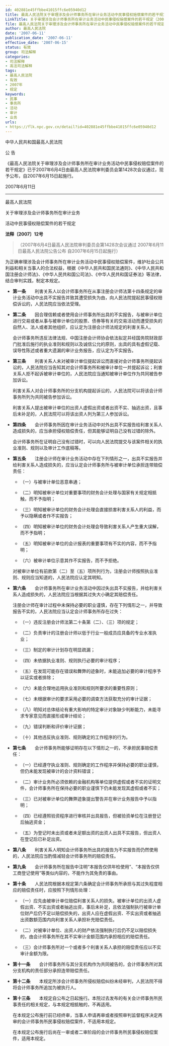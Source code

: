 ```yaml
---
id: 402881e45ffbbe41015ffc6e05940d12
title: 最高人民法院关于审理涉及会计师事务所在审计业务活动中民事侵权赔偿案件的若干规定
LinkTitle: 关于审理涉及会计师事务所在审计业务活动中民事侵权赔偿案件的若干规定（2007）
file: 最高人民法院关于审理涉及会计师事务所在审计业务活动中民事侵权赔偿案件的若干规定_20070611_402881e45ffbbe41015ffc6e05940d12.docx
author: 最高人民法院
date: '2007-06-11'
publication_date: '2007-06-11'
effective_date: '2007-06-15'
status: 有效
group: 司法解释
categories:
- 司法解释
- 高法司法解释
tags:
- 最高人民法院
- 有效
- 2007年
- 规定
keywords:
- 民事
- 事务所
- 活动
- 审计
- 业务
urls:
- https://flk.npc.gov.cn/detail?id=402881e45ffbbe41015ffc6e05940d12
---
```


中华人民共和国最高人民法院

公 告

《最高人民法院关于审理涉及会计师事务所在审计业务活动中民事侵权赔偿案件的若干规定》已于2007年6月4日由最高人民法院审判委员会第1428次会议通过，现予公布，自2007年6月15日起施行。

2007年6月11日

---

最高人民法院

关于审理涉及会计师事务所在审计业务

活动中民事侵权赔偿案件的若干规定

**法释〔2007〕12号**

> （2007年6月4日最高人民法院审判委员会第1428次会议通过 2007年6月11日最高人民法院公告公布 自2007年6月15日起施行）

为正确审理涉及会计师事务所在审计业务活动中民事侵权赔偿案件，维护社会公共利益和相关当事人的合法权益，根据《中华人民共和国民法通则》、《中华人民共和国注册会计师法》、《中华人民共和国公司法》、《中华人民共和国证券法》等法律，结合审判实践，制定本规定。

- **第一条**　　利害关系人以会计师事务所在从事注册会计师法第十四条规定的审计业务活动中出具不实报告并致其遭受损失为由，向人民法院提起民事侵权赔偿诉讼的，人民法院应当依法受理。

- **第二条**　　因合理信赖或者使用会计师事务所出具的不实报告，与被审计单位进行交易或者从事与被审计单位的股票、债券等有关的交易活动而遭受损失的自然人、法人或者其他组织，应认定为注册会计师法规定的利害关系人。

  会计师事务所违反法律法规、中国注册会计师协会依法拟定并经国务院财政部门批准后施行的执业准则和规则以及诚信公允的原则，出具的具有虚假记载、误导性陈述或者重大遗漏的审计业务报告，应认定为不实报告。

- **第三条**　　利害关系人未对被审计单位提起诉讼而直接对会计师事务所提起诉讼的，人民法院应当告知其对会计师事务所和被审计单位一并提起诉讼；利害关系人拒不起诉被审计单位的，人民法院应当通知被审计单位作为共同被告参加诉讼。

  利害关系人对会计师事务所的分支机构提起诉讼的，人民法院可以将该会计师事务所列为共同被告参加诉讼。

  利害关系人提出被审计单位的出资人虚假出资或者出资不实、抽逃出资，且事后未补足的，人民法院可以将该出资人列为第三人参加诉讼。

- **第四条**　　会计师事务所因在审计业务活动中对外出具不实报告给利害关系人造成损失的，应当承担侵权赔偿责任，但其能够证明自己没有过错的除外。

  会计师事务所在证明自己没有过错时，可以向人民法院提交与该案件相关的执业准则、规则以及审计工作底稿等。

- **第五条**　　注册会计师在审计业务活动中存在下列情形之一，出具不实报告并给利害关系人造成损失的，应当认定会计师事务所与被审计单位承担连带赔偿责任：

  - （一）与被审计单位恶意串通；

  - （二）明知被审计单位对重要事项的财务会计处理与国家有关规定相抵触，而不予指明；

  - （三）明知被审计单位的财务会计处理会直接损害利害关系人的利益，而予以隐瞒或者作不实报告；

  - （四）明知被审计单位的财务会计处理会导致利害关系人产生重大误解，而不予指明；

  - （五）明知被审计单位的会计报表的重要事项有不实的内容，而不予指明；

  - （六）被审计单位示意其作不实报告，而不予拒绝。

  对被审计单位有前款第（二）至（五）项所列行为，注册会计师按照执业准则、规则应当知道的，人民法院应认定其明知。

- **第六条**　　会计师事务所在审计业务活动中因过失出具不实报告，并给利害关系人造成损失的，人民法院应当根据其过失大小确定其赔偿责任。

  注册会计师在审计过程中未保持必要的职业谨慎，存在下列情形之一，并导致报告不实的，人民法院应当认定会计师事务所存在过失：

  - （一）违反注册会计师法第二十条第（二）、（三）项的规定；

  - （二）负责审计的注册会计师以低于行业一般成员应具备的专业水准执业；

  - （三）制定的审计计划存在明显疏漏；

  - （四）未依据执业准则、规则执行必要的审计程序；

  - （五）在发现可能存在错误和舞弊的迹象时，未能追加必要的审计程序予以证实或者排除；

  - （六）未能合理地运用执业准则和规则所要求的重要性原则；

  - （七）未根据审计的要求采用必要的调查方法获取充分的审计证据；

  - （八）明知对总体结论有重大影响的特定审计对象缺少判断能力，未能寻求专家意见而直接形成审计结论；

  - （九）错误判断和评价审计证据；

  - （十）其他违反执业准则、规则确定的工作程序的行为。

- **第七条**　　会计师事务所能够证明存在以下情形之一的，不承担民事赔偿责任：

  - （一）已经遵守执业准则、规则确定的工作程序并保持必要的职业谨慎，但仍未能发现被审计的会计资料错误；

  - （二）审计业务所必须依赖的金融机构等单位提供虚假或者不实的证明文件，会计师事务所在保持必要的职业谨慎下仍未能发现其虚假或者不实；

  - （三）已对被审计单位的舞弊迹象提出警告并在审计业务报告中予以指明；

  - （四）已经遵照验资程序进行审核并出具报告，但被验资单位在注册登记后抽逃资金；

  - （五）为登记时未出资或者未足额出资的出资人出具不实报告，但出资人在登记后已补足出资。

- **第八条**　　利害关系人明知会计师事务所出具的报告为不实报告而仍然使用的，人民法院应当酌情减轻会计师事务所的赔偿责任。

- **第九条**　　会计师事务所在报告中注明“本报告仅供年检使用”、“本报告仅供工商登记使用”等类似内容的，不能作为其免责的事由。

- **第十条**　　人民法院根据本规定第六条确定会计师事务所承担与其过失程度相应的赔偿责任时，应按照下列情形处理：

  - （一）应先由被审计单位赔偿利害关系人的损失。被审计单位的出资人虚假出资、不实出资或者抽逃出资，事后未补足，且依法强制执行被审计单位财产后仍不足以赔偿损失的，出资人应在虚假出资、不实出资或者抽逃出资数额范围内向利害关系人承担补充赔偿责任。

  - （二）对被审计单位、出资人的财产依法强制执行后仍不足以赔偿损失的，由会计师事务所在其不实审计金额范围内承担相应的赔偿责任。

  - （三）会计师事务所对一个或者多个利害关系人承担的赔偿责任应以不实审计金额为限。

- **第十一条**　　会计师事务所与其分支机构作为共同被告的，会计师事务所对其分支机构的责任部分承担连带赔偿责任。

- **第十二条**　　本规定所涉会计师事务所侵权赔偿纠纷未经审判，人民法院不得将会计师事务所追加为被执行人。

- **第十三条**　　本规定自公布之日起施行。本院过去发布的有关会计师事务所民事责任的相关规定，与本规定相抵触的，不再适用。

  在本规定公布施行前已经终审，当事人申请再审或者按照审判监督程序决定再审的会计师事务所民事侵权赔偿案件，不适用本规定。

  在本规定公布施行后尚在一审或者二审阶段的会计师事务所民事侵权赔偿案件，适用本规定。
